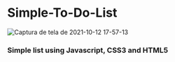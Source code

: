 # Simple-To-Do-List

![Captura de tela de 2021-10-12 17-57-13](https://user-images.githubusercontent.com/79488448/137029209-890a9b23-3dfd-4ce0-957b-69e0b2e71c99.png)

### Simple list using Javascript, CSS3 and HTML5
